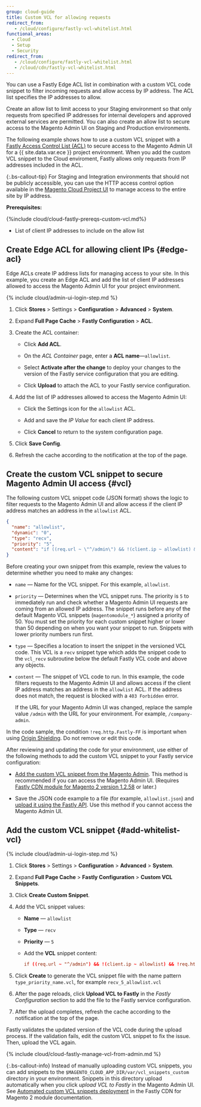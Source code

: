 ```yaml
---
group: cloud-guide
title: Custom VCL for allowing requests
redirect_from:
   - /cloud/configure/fastly-vcl-whitelist.html
functional_areas:
  - Cloud
  - Setup
  - Security
redirect_from:
   - /cloud/configure/fastly-vcl-whitelist.html
   - /cloud/cdn/fastly-vcl-whitelist.html
---
```


You can use a Fastly Edge ACL list in combination with a custom VCL code snippet to filter incoming requests and allow access by IP address. The ACL list specifies the IP addresses to allow.

Create an allow list to limit access to your Staging environment so that only requests from specified IP addresses for internal developers and approved external services are permitted. You can also create an allow list to secure access to the Magento Admin UI on Staging and Production environments.

The following example shows how to use a custom VCL snippet with a [Fastly Access Control List (ACL)](https://docs.fastly.com/guides/access-control-lists/about-acls) to secure access to the Magento Admin UI for a {{ site.data.var.ece }} project environment. When you add the custom VCL snippet to the Cloud enviroment, Fastly allows only requests from IP addresses included in the ACL.

{:.bs-callout-tip}
For Staging and Integration environments that should not be publicly accessible, you can use the HTTP access control option available in the [Magento Cloud Project UI]({{site.baseurl}}/cloud/project/project-webint-branch.html#security) to manage access to the entire site by IP address.

**Prerequisites:**

{%include cloud/cloud-fastly-prereqs-custom-vcl.md%}

-  List of client IP addresses to include on the allow list

## Create Edge ACL for allowing client IPs {#edge-acl}

Edge ACLs create IP address lists for managing access to your site. In this example, you create an Edge ACL and add the list of client IP addresses allowed to access the Magento Admin UI for your project environment.

{% include cloud/admin-ui-login-step.md %}

1. Click **Stores** > Settings > **Configuration** > **Advanced** > **System**.

1. Expand **Full Page Cache** > **Fastly Configuration** > **ACL**.

1. Create the ACL container:

   -  Click **Add ACL**.

   -  On the *ACL Container* page, enter a **ACL name**—`allowlist`.

   -  Select **Activate after the change** to deploy your changes to the version of the Fastly service configuration that you are editing.

   -  Click **Upload** to attach the ACL to your Fastly service configuration.

1. Add the list of IP addresses allowed to access the Magento Admin UI:

   -  Click the Settings icon for the `allowlist` ACL.

   -  Add and save the *IP Value* for each client IP address.

   -  Click **Cancel** to return to the system configuration page.

1. Click **Save Config**.

1. Refresh the cache according to the notification at the top of the page.

## Create the custom VCL snippet to secure Magento Admin UI access {#vcl}

The following custom VCL snippet code (JSON format) shows the logic to filter requests to the Magento Admin UI and allow access if the client IP address matches an address in the `allowlist` ACL.

```json
{
  "name": "allowlist",
  "dynamic": "0",
  "type": "recv",
  "priority": "5",
  "content": "if ((req.url ~ \"^/admin\") && !(client.ip ~ allowlist) && !req.http.Fastly-FF) { error 403 \"Forbidden\"; }"
}
```

Before creating your own snippet from this example, review the values to determine whether you need to make any changes:

-  `name` — Name for the VCL snippet. For this example, `allowlist`.

-  `priority` — Determines when the VCL snippet runs. The priority  is `5` to immediately run and check whether a Magento Admin UI requests are coming from an allowed IP address. The snippet runs before any of the default Magento VCL snippets (`magentomodule_*`) assigned a priority of 50. You must set the priority for each custom snippet higher or lower than 50 depending on when you want your snippet to run. Snippets with lower priority numbers run first.

-  `type` — Specifies a location to insert the snippet in the versioned VCL code. This VCL is a `recv` snippet type which adds the snippet code to the `vcl_recv` subroutine below the default Fastly VCL code and above any objects.

-  `content` — The snippet of VCL code to run. In this example, the code filters requests to the Magento Admin UI and allows access if the client IP address matches an address in the `allowlist` ACL. If the address does not match, the request is blocked with a `403 Forbidden` error.

   If the URL for your Magento Admin UI was changed, replace the sample value `/admin` with the URL for your environment. For example, `/company-admin`.

In the code sample, the condition `!req.http.Fastly-FF` is important when using [Origin Shielding]({{site.baseurl}}/cloud/cdn/configure-fastly-customize-cache.html#configure-back-ends-and-origin-shielding). Do not remove or edit this code.

After reviewing and updating the code for your environment, use either of the following methods to add the custom VCL snippet to your Fastly service configuration:

-  [Add the custom VCL snippet from the Magento Admin](#add-whitelist-vcl). This method is recommended if you can access the Magento Admin UI. (Requires [Fastly CDN module for Magento 2 version 1.2.58]({{site.baseurl}}/cloud/cdn/configure-fastly.html#upgrade) or later.)

-  Save the JSON code example to a file (for example, `allowlist.json`) and [upload it using the Fastly API]({{site.baseurl}}/cloud/cdn/cloud-vcl-custom-snippets.html#manage-custom-vcl-snippets-using-the-api). Use this method if you cannot access the Magento Admin UI.

## Add the custom VCL snippet {#add-whitelist-vcl}

{% include cloud/admin-ui-login-step.md %}

1. Click **Stores** > Settings > **Configuration** > **Advanced** > **System**.

1. Expand **Full Page Cache** > **Fastly Configuration** > **Custom VCL Snippets**.

1. Click **Create Custom Snippet**.

1. Add the VCL snippet values:

   -  **Name** — `allowlist`

   -  **Type** — `recv`

   -  **Priority** — `5`

   -  Add the **VCL** snippet content:

      ```conf
      if ((req.url ~ "^/admin") && !(client.ip ~ allowlist) && !req.http.Fastly-FF) { error 403 "Forbidden"}
      ```

1. Click **Create** to generate the VCL snippet file with the name pattern `type_priority_name.vcl`, for example `recv_5_allowlist.vcl`

1. After the page reloads, click **Upload VCL to Fastly** in the *Fastly Configuration* section to add the file to the Fastly service configuration.

1. After the upload completes, refresh the cache according to the notification at the top of the page.

Fastly validates the updated version of the VCL code during the upload process. If the validation fails, edit the custom VCL snippet to fix the issue. Then, upload the VCL again.

{% include cloud/cloud-fastly-manage-vcl-from-admin.md %}

 {:.bs-callout-info}
Instead of manually uploading custom VCL snippets, you can add snippets to the `$MAGENTO_CLOUD_APP_DIR/var/vcl_snippets_custom` directory in your environment. Snippets in this directory upload automatically when you click *upload VCL to Fastly* in the Magento Admin UI. See [Automated custom VCL snippets deployment](https://github.com/fastly/fastly-magento2/blob/master/Documentation/Guides/CUSTOM-VCL-SNIPPETS.md#automated-custom-vcl-snippets-deployment) in the Fastly CDN for Magento 2 module documentation.
